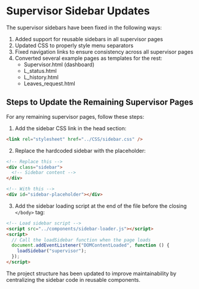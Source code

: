 # Supervisor Sidebar Updates

The supervisor sidebars have been fixed in the following ways:

1. Added support for reusable sidebars in all supervisor pages
2. Updated CSS to properly style menu separators
3. Fixed navigation links to ensure consistency across all supervisor pages
4. Converted several example pages as templates for the rest:
   - Supervisor.html (dashboard)
   - L_status.html
   - L_history.html
   - Leaves_request.html

## Steps to Update the Remaining Supervisor Pages

For any remaining supervisor pages, follow these steps:

1. Add the sidebar CSS link in the head section:

```html
<link rel="stylesheet" href="../CSS/sidebar.css" />
```

2. Replace the hardcoded sidebar with the placeholder:

```html
<!-- Replace this -->
<div class="sidebar">
  <!-- Sidebar content -->
</div>

<!-- With this -->
<div id="sidebar-placeholder"></div>
```

3. Add the sidebar loading script at the end of the file before the closing `</body>` tag:

```html
<!-- Load sidebar script -->
<script src="../components/sidebar-loader.js"></script>
<script>
  // Call the loadSidebar function when the page loads
  document.addEventListener("DOMContentLoaded", function () {
    loadSidebar("supervisor");
  });
</script>
```

The project structure has been updated to improve maintainability by centralizing the sidebar code in reusable components.
